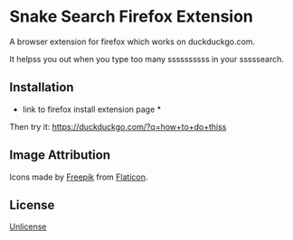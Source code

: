 # Snake Search Firefox Extension

A browser extension for firefox which works on duckduckgo.com.

It helpss you out when you type too many ssssssssss in your sssssearch.

## Installation

* link to firefox install extension page *

Then try it: https://duckduckgo.com/?q=how+to+do+thiss

## Image Attribution

Icons made by [Freepik](https://www.flaticon.com/authors/freepik) from [Flaticon](www.flaticon.com).

## License

[Unlicense](./UNLICENSE.txt)
